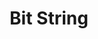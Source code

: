 ---
layout: post
title: Bit String
description: A sequence of __Bits__ of arbitrary length $$ B^n := (b_k)_{k=0}^n , \  k \in \mathbb{N} $$.
---